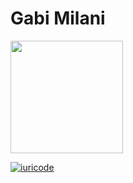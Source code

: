# Gabi Milani

 <div>
  <a href="https://github.com/gabi-linvix">
  <img height="180em" src="https://github-stats-livid.vercel.app/api?username=gabi-linvix&show_icons=true&theme=dracula&include_all_commits=true&count_private=true"/>
</div>

[![iuricode](https://github-stats-livid.vercel.app/api/top-langs/?username=gabi-linvix&hide=html&layout=compact=true&theme=dracula)](https://github.com/gabi-linvix/)
